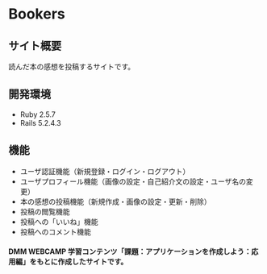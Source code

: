 # Bookers

## サイト概要
読んだ本の感想を投稿するサイトです。

## 開発環境
* Ruby  2.5.7
* Rails 5.2.4.3

## 機能
* ユーザ認証機能（新規登録・ログイン・ログアウト）
* ユーザプロフィール機能（画像の設定・自己紹介文の設定・ユーザ名の変更）
* 本の感想の投稿機能（新規作成・画像の設定・更新・削除）
* 投稿の閲覧機能
* 投稿への「いいね」機能
* 投稿へのコメント機能

#### DMM WEBCAMP 学習コンテンツ「課題：アプリケーションを作成しよう：応用編」をもとに作成したサイトです。
